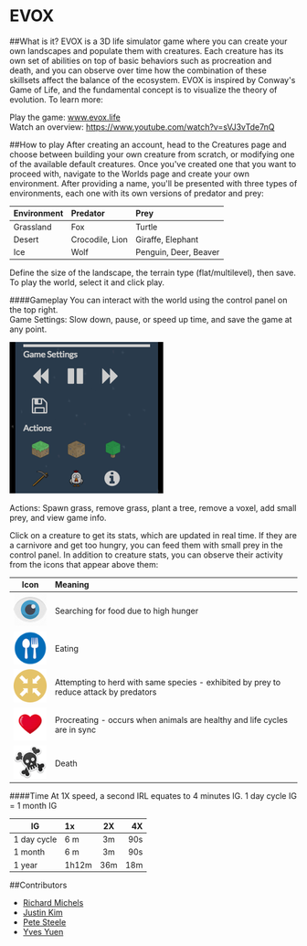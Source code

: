 # EVOX

##What is it?
EVOX is a 3D life simulator game where you can create your own landscapes and populate them with creatures. Each creature has its own set of abilities on top of basic behaviors such as procreation and death, and you can observe over time how the combination of these skillsets affect the balance of the ecosystem. EVOX is inspired by Conway's Game of Life, and the fundamental concept is to visualize the theory of evolution. To learn more:

Play the game: www.evox.life  
Watch an overview: https://www.youtube.com/watch?v=sVJ3vTde7nQ

##How to play
After creating an account, head to the Creatures page and choose between building your own creature from scratch, or modifying one of the available default creatures. Once you've created one that you want to proceed with, navigate to the Worlds page and create your own environment. After providing a name, you'll be presented with three types of environments, each one with its own versions of predator and prey:

|Environment      | Predator            | Prey            |
|--------| :------------- |:-------------|
| Grassland  | Fox     | Turtle |
| Desert | Crocodile, Lion      | Giraffe, Elephant     |
| Ice | Wolf| Penguin, Deer, Beaver    |

Define the size of the landscape, the terrain type (flat/multilevel), then save. To play the world, select it and click play.

####Gameplay
You can interact with the world using the control panel on the top right.  
Game Settings: Slow down, pause, or speed up time, and save the game at any point.

![](server/images/controlpanel.png)

Actions: Spawn grass, remove grass, plant a tree, remove a voxel, add small prey, and view game info.

Click on a creature to get its stats, which are updated in real time. If they are a carnivore and get too hungry, you can feed them with small prey in the control panel. In addition to creature stats, you can observe their activity from the icons that appear above them:

|Icon      | Meaning            |
|--------| :------------- |
| ![img tag](client/textures/look.png)  | Searching for food due to high hunger |
| ![img tag](client/textures/eating.png) | Eating      |
| ![img tag](client/textures/herd.png) | Attempting to herd with same species - exhibited by prey to reduce attack by predators|
| ![img tag](client/textures/love.png) | Procreating - occurs when animals are healthy and life cycles are in sync|
| ![img tag](client/textures/dead.png) | Death|

####Time
At 1X speed, a second IRL equates to 4 minutes IG.
1 day cycle IG = 1 month IG

|IG      | 1x            | 2X            | 4X    |
|--------| :------------- |:-------------:| -----:|
| 1 day cycle | 6 m     | 3m | 90s |
| 1 month| 6 m      | 3m     |   90s|
| 1 year| 1h12m| 36m    |    18m |

##Contributors
- [Richard Michels](https://github.com/richardalexandermichels)
- [Justin Kim](https://github.com/jkim430)
- [Pete Steele](https://github.com/celanajaya)
- [Yves Yuen](https://github.com/justYves)

